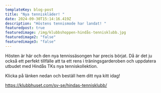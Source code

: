 ```yaml
---
templateKey: blog-post
title: "Nya tenniskläder! "
date: 2024-09-30T15:14:16.419Z
description: "Höstens tennismode har landat! "
featuredpost: true
featuredimage: /img/klubbshoppen-hindås-tennisklubb.jpg
featuredimage2: "false"
featuredimage3: "false"
---
```

H﻿östen är här och den nya tennissäsongen har precis börjat. Då är det ju också ett perfekt tillfälle att ta ett rens i träningsgarderoben och uppdatera utbudet med Hindås TKs nya tenniskollektion.  

K﻿licka på länken nedan och beställ hem ditt nya kitt idag!  

<https://klubbhuset.com/sv-se/hindas-tennisklubb/>